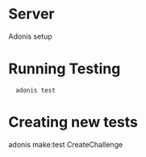# Server

Adonis setup

# Running Testing

```shell
  adonis test
```

# Creating new tests

adonis make:test CreateChallenge